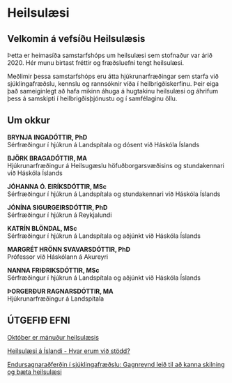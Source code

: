 # Heilsulæsi

## Velkomin á vefsíðu Heilsulæsis

Þetta er heimasíða samstarfshóps um heilsulæsi sem stofnaður var árið 2020.  Hér munu birtast fréttir og fræðsluefni tengt heilsulæsi. 

Meðlimir þessa samstarfshóps eru átta hjúkrunarfræðingar sem starfa við sjúklingafræðslu, kennslu og rannsóknir víða í heilbrigðiskerfinu. Þeir eiga það sameiginlegt að hafa mikinn áhuga á hugtakinu heilsulæsi og áhrifum þess á samskipti í heilbrigðisþjónustu og í samfélaginu öllu.  

## Um okkur
**BRYNJA INGADÓTTIR, PhD**\
Sérfræðingur í hjúkrun á Landspítala og dósent við Háskóla Íslands

**BJÖRK BRAGADÓTTIR, MA**\
Hjúkrunarfræðingur á Heilsugæslu höfuðborgarsvæðisins og stundakennari við Háskóla Íslands

**JÓHANNA Ó. EIRÍKSDÓTTIR, MSc**\
Sérfræðingur í hjúkrun á Landspítala og stundakennari við Háskóla Íslands

**JÓNÍNA SIGURGEIRSDÓTTIR, PhD**\
Sérfræðingur í hjúkrun á Reykjalundi

**KATRÍN BLÖNDAL, MSc**\
Sérfræðingur í hjúkrun á Landspítala og aðjúnkt við Háskóla  Íslands

**MARGRÉT HRÖNN SVAVARSDÓTTIR, PhD**\
Prófessor við Háskólann á Akureyri

**NANNA FRIÐRIKSDÓTTIR, MSc**\
Sérfræðingur í hjúkrun á Landspítala og aðjúnkt við Háskóla  Íslands

**ÞORGERÐUR RAGNARSDÓTTIR, MA**\
Hjúkrunarfræðingur á Landspítala

## ÚTGEFIÐ EFNI
[Október er mánuður heilsulæsis](https://old.hjukrun.is/library/Timarit---Skrar/Timarit/Timarit-2021/3-tbl-2021/ManudurHeilsulaesis.pdf)

[Heilsulæsi á Íslandi - Hvar erum við stödd?](https://admin.rais.is/ws/portalfiles/portal/62104259/Heilsul_si.pdf)

[Endursagnaraðferðin í sjúklingafræðslu: Gagnreynd leið til að kanna skilning og bæta heilsulæsi](https://hjukrun.cdn.prismic.io/hjukrun/ZofFIR5LeNNTw0Lk_Endursagnaradferdinisjuklingafraedslu.pdf)

